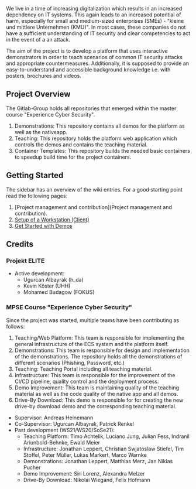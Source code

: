 We live in a time of increasing digitalization which results in an increased dependency on IT systems. This again leads to an increased potential of harm, especially for small and medium-sized enterprises (SMEs) - "kleine und mittlere Unternehmen (KMU)".  In most cases, these companies do not have a sufficient understanding of IT security and clear competencies to act in the event of a an attack.

The aim of the project is to develop a platform that uses interactive demonstrators in order to teach scenarios of common IT security attacks and appropriate countermeasures. Additionally, it is supposed to provide an easy-to-understand and accessible background knowledge i.e. with posters, brochures and videos.

## Project Overview

The Gitlab-Group holds all repositories that emerged within the master course "Experience Cyber Security".

1. Demonstrations: This repository contains all demos for the platform as well as the nativeapp.
1. Teaching: This repository holds the platform web application which controls the demos and contains the teaching material.
1. Container Templates: This repository builds the needed basic containers to speedup build time for the project containers.

## Getting Started

The sidebar has an overview of the wiki entries. For a good starting point read the following pages:

1. [Project management and contribution](Project management and contribution).
1. [Setup of a Workstation (Client)](Demonstrations/Setup-of-Workstation-(Client))
1. [Get Started with Demos](Demonstrations/Get-Started-with-Demos)

## Credits

### Projekt ELITE

- Active development:
  - Ugurcan Albayrak (h_da)
  - Kevin Köster (UHH)
  - Mohamed Budagow (FOKUS)

### MPSE Course "Experience Cyber Security"

Since the project was started, multiple teams have been contributing as follows:

1. Teaching/Web Platform: This team is responsible for implementing the general infrastructure of the ECS system and the platform itself.
1. Demonstrations: This team is responsible for design and implementation of the demonstrations. The repository holds all the demonstrations of different scenarios (Phishing, Password, etc.)
1. Teaching: Teaching Portal including all teaching material.
1. Infrastructure: This team is responsible for the improvement of the CI/CD pipeline, quality control and the deployment process.
1. Demo Improvement: This team is maintaining quality of the teaching material as well as the code quality of the native app and all demos.
1. Drive-By Download: This demo is responsible for for creating the new drive-by download demo and the corresponding teaching material.

- Supervisor: Andreas Heinemann
- Co-Supervisor: Ugurcan Albayrak, Patrick Renkel
- Past development (WS21/WS20/SoSe21):
  - Teaching Platform: Timo Achtelik, Luciano Jung, Julian Fess, Indranil Ariunbold-Behnke, Ewald Meier
  - Infrastructure: Jonathan Leppert, Christian Swjatoslaw Stiefel, Tim Stoffel, Peter Müller, Lukas Markert, Marco Warnke
  - Demonstrations: Jonathan Leppert, Matthias Merz, Jan Niklas Pucher
  - Demo Improvement: Siri Lorenz, Alexandra Melzer
  - Drive-By Download: Nikolai Wiegand, Felix Hofmann

